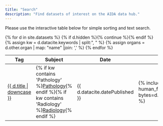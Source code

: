 ```yaml
---
title: "Search"
description: "Find datasets of interest on the AIDA data hub."
---
```

Please use the interactive table below for simple sorting and text search.

<table id="dataset-table">
 <thead><tr><th>Tag</th><th>Subject</th><th>Date</th><th>Size</th><th>Organ</th><th>Title</th></tr></thead>
 <tbody>
 {% for d in site.datasets %}
   {% if d.hidden %}{% continue  %}{% endif %}
   {% assign kw = d.datacite.keywords | split:", " %}
   {% assign organs = d.other.organ | map: "name" |join: ',' %}
   <tr>
     <td><a href="{{ d.url }}">{{ d.title | downcase }}</a></td>
     <td>{% if kw contains 'Pathology' %}<a href="/search?q=Pathology">Pathology</a>{% endif %}{% if kw contains 'Radiology' %}<a href="/search?q=Radiology">Radiology</a>{% endif %}</td>
     <td>{{ d.datacite.datePublished }}</td>
     <td>{% include human_friendly_filesize bytes=d.other.bytes %}</td>
     <td>{% for o in organs %}<a href="/search?q={{ o }}">{{ o }}</a> {% endfor %}</td>
     <td><a href="{{ d.url }}">{{ d.datacite.name }}</a><br/><span style="font-size: small;">{% for k in kw %}<a href="/search?q={{ k }}">{{ k }}</a>{% unless forloop.last %},{% endunless %} {% endfor %}</span></td>
   </tr>
 {% endfor %}
 </tbody>
</table>

<script type="text/javascript" language="javascript" src="//code.jquery.com/jquery-3.3.1.min.js"></script>
<script type="text/javascript" language="javascript" src="//cdn.datatables.net/1.10.19/js/jquery.dataTables.min.js"></script>
<script type="text/javascript" language="javascript" src="//cdn.datatables.net/plug-ins/1.10.19/sorting/file-size.js"></script>
<script>
$(document).ready( function () {
  $('#dataset-table').DataTable({
     "paging":   false,
     columnDefs: [
       { type: 'file-size', targets: 2 }
     ]
  }).search(new URLSearchParams(window.location.search).get('q') || '').draw();
} );
</script>
